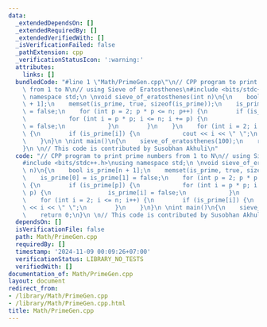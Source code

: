 ```yaml
---
data:
  _extendedDependsOn: []
  _extendedRequiredBy: []
  _extendedVerifiedWith: []
  _isVerificationFailed: false
  _pathExtension: cpp
  _verificationStatusIcon: ':warning:'
  attributes:
    links: []
  bundledCode: "#line 1 \"Math/PrimeGen.cpp\"\n// CPP program to print prime numbers\
    \ from 1 to N\n// using Sieve of Eratosthenes\n#include <bits/stdc++.h>\nusing\
    \ namespace std;\n \nvoid sieve_of_eratosthenes(int n)\n{\n    bool is_prime[n\
    \ + 1];\n    memset(is_prime, true, sizeof(is_prime));\n    is_prime[0] = is_prime[1]\
    \ = false;\n    for (int p = 2; p * p <= n; p++) {\n        if (is_prime[p]) {\n\
    \            for (int i = p * p; i <= n; i += p) {\n                is_prime[i]\
    \ = false;\n            }\n        }\n    }\n    for (int i = 2; i <= n; i++)\
    \ {\n        if (is_prime[i]) {\n            cout << i << \" \";\n        }\n\
    \    }\n}\n \nint main()\n{\n    sieve_of_eratosthenes(100);\n    return 0;\n\
    }\n \n// This code is contributed by Susobhan Akhuli\n"
  code: "// CPP program to print prime numbers from 1 to N\n// using Sieve of Eratosthenes\n\
    #include <bits/stdc++.h>\nusing namespace std;\n \nvoid sieve_of_eratosthenes(int\
    \ n)\n{\n    bool is_prime[n + 1];\n    memset(is_prime, true, sizeof(is_prime));\n\
    \    is_prime[0] = is_prime[1] = false;\n    for (int p = 2; p * p <= n; p++)\
    \ {\n        if (is_prime[p]) {\n            for (int i = p * p; i <= n; i +=\
    \ p) {\n                is_prime[i] = false;\n            }\n        }\n    }\n\
    \    for (int i = 2; i <= n; i++) {\n        if (is_prime[i]) {\n            cout\
    \ << i << \" \";\n        }\n    }\n}\n \nint main()\n{\n    sieve_of_eratosthenes(100);\n\
    \    return 0;\n}\n \n// This code is contributed by Susobhan Akhuli"
  dependsOn: []
  isVerificationFile: false
  path: Math/PrimeGen.cpp
  requiredBy: []
  timestamp: '2024-11-09 00:09:26+07:00'
  verificationStatus: LIBRARY_NO_TESTS
  verifiedWith: []
documentation_of: Math/PrimeGen.cpp
layout: document
redirect_from:
- /library/Math/PrimeGen.cpp
- /library/Math/PrimeGen.cpp.html
title: Math/PrimeGen.cpp
---
```

